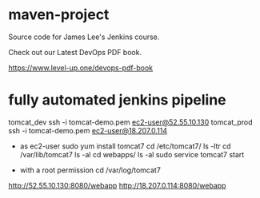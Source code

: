 # maven-project
Source code for James Lee's Jenkins course.

Check out our Latest DevOps PDF book.

https://www.level-up.one/devops-pdf-book

# fully automated jenkins pipeline
tomcat_dev
ssh -i tomcat-demo.pem ec2-user@52.55.10.130
tomcat_prod
ssh -i tomcat-demo.pem ec2-user@18.207.0.114

- as ec2-user
sudo yum install tomcat7
cd /etc/tomcat7/
ls -ltr
cd /var/lib/tomcat7
ls -al
cd webapps/
ls -al
sudo service tomcat7 start

- with a root permission
cd /var/log/tomcat7


http://52.55.10.130:8080/webapp
http://18.207.0.114:8080/webapp
